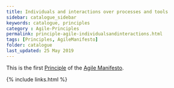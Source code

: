 ```yaml
---
title: Individuals and interactions over processes and tools
sidebar: catalogue_sidebar
keywords: catalogue, principles
category : Agile-Principles
permalink: principle-agile-individualsandinteractions.html
tags: [Principles, AgileManifesto]
folder: catalogue
last_updated: 25 May 2019
---
```


This is the first [Principle](principles) of the [Agile Manifesto](/archetype/AgileManifesto).

{% include links.html %}
